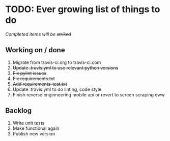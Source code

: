 # TODO: Ever growing list of things to do

_Completed items will be ~~striked~~_

## Working on / done

1. Migrate from travis-ci.org to travis-ci.com
2. ~~Update .travis.yml to use relevant python versions~~
3. ~~Fix pylint issues~~
4. ~~Fix requirements.txt~~
5. ~~Add requirements-test.txt~~
6. Update .travis.yml to do linting, code style
7. Finish reverse enginneering mobile api or revert to screen scraping eww

## Backlog

1. Write unit tests
2. Make functional again
3. Publish new version
